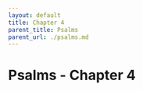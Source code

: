 ```yaml
---
layout: default
title: Chapter 4
parent_title: Psalms
parent_url: ./psalms.md
---
```


# Psalms - Chapter 4
